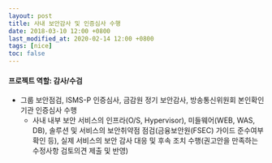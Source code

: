 ```yaml
---
layout: post
title: 사내 보안감사 및 인증심사 수행
date: 2018-03-10 12:00 +0800
last_modified_at: 2020-02-14 12:00 +0800
tags: [nice]
toc: false
---
```


#### 프로젝트 역할: 감사/수검

- 그룹 보안점검, ISMS-P 인증심사, 금감원 정기 보안감사, 방송통신위원회 본인확인 기관 인증심사 수행
    + 사내 내부 보안 서비스의 인프라(O/S, Hypervisor), 미들웨어(WEB, WAS, DB), 솔루션 및 서비스의 보안취약점 점검(금융보안원(FSEC) 가이드 준수여부 확인 등), 실제 서비스의 보안 감사 대응 및 후속 조치 수행(권고안을 만족하는 수정사항 검토의견 제출 및 반영)
